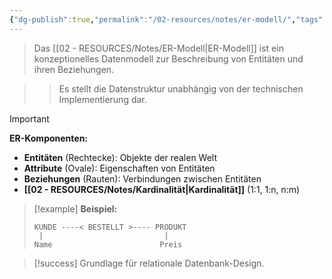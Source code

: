 ```yaml
---
{"dg-publish":true,"permalink":"/02-resources/notes/er-modell/","tags":["datenmodellierung/konzeptionell","datenbank/design"],"noteIcon":"","updated":"2025-10-29T12:59:05.897+01:00"}
---
```



>Das [[02 - RESOURCES/Notes/ER-Modell\|ER-Modell]] ist ein konzeptionelles Datenmodell zur Beschreibung von Entitäten und ihren Beziehungen.

>>Es stellt die Datenstruktur unabhängig von der technischen Implementierung dar.

>[!important] 
>**ER-Komponenten:**
>- **Entitäten** (Rechtecke): Objekte der realen Welt
>- **Attribute** (Ovale): Eigenschaften von Entitäten
>- **Beziehungen** (Rauten): Verbindungen zwischen Entitäten
>- **[[02 - RESOURCES/Notes/Kardinalität\|Kardinalität]]** (1:1, 1:n, n:m)

>[!example] 
>**Beispiel:**
>```
>KUNDE ----< BESTELLT >---- PRODUKT
>  |                           |
>Name                        Preis
>```

>[!success] 
>Grundlage für relationale Datenbank-Design.